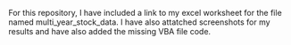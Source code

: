 For this repository, I have included a link to my excel worksheet for the file named multi_year_stock_data. I have also attatched screenshots for my results and have also added the missing VBA file code. 
